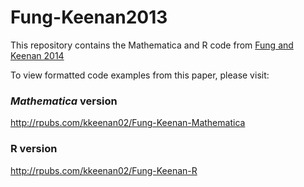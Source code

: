 Fung-Keenan2013
===============

This repository contains the Mathematica and R code from [Fung and Keenan 2014](http://www.plosone.org/article/info%3Adoi%2F10.1371%2Fjournal.pone.0085925)

To view formatted code examples from this paper, please visit: 

### _Mathematica_ version
http://rpubs.com/kkeenan02/Fung-Keenan-Mathematica

### R version
http://rpubs.com/kkeenan02/Fung-Keenan-R
